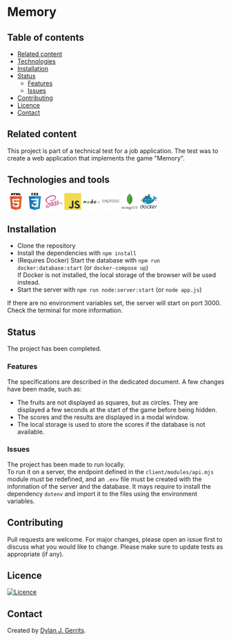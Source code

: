 # Memory

## Table of contents
- [Related content](#related-content)
- [Technologies](#technologies-and-tools)
- [Installation](#installation)
- [Status](#status)
    - [Features](#features)
    - [Issues](#issues)
- [Contributing](#contributing)
- [Licence](#licence)
- [Contact](#contact)

## Related content
This project is part of a technical test for a job application. The test was to create a web application that implements the game "Memory".

## Technologies and tools
<a href="https://www.w3.org/html/" target="_blank" rel="noreferrer"><img src="https://raw.githubusercontent.com/devicons/devicon/master/icons/html5/html5-original-wordmark.svg" alt="html5" width="40" height="40"/></a>
<a href="https://www.w3schools.com/css/" target="_blank" rel="noreferrer"><img src="https://raw.githubusercontent.com/devicons/devicon/master/icons/css3/css3-original-wordmark.svg" alt="css3" width="40" height="40"/></a>
<a href="https://sass-lang.com" target="_blank" rel="noreferrer"><img src="https://raw.githubusercontent.com/devicons/devicon/master/icons/sass/sass-original.svg" alt="sass" width="40" height="40"/></a>
<a href="https://developer.mozilla.org/en-US/docs/Web/JavaScript" target="_blank" rel="noreferrer"> <img src="https://raw.githubusercontent.com/devicons/devicon/master/icons/javascript/javascript-original.svg" alt="javascript" width="40" height="40"/></a>
<a href="https://nodejs.org" target="_blank" rel="noreferrer"><img src="https://raw.githubusercontent.com/devicons/devicon/master/icons/nodejs/nodejs-original-wordmark.svg" alt="nodejs" width="40" height="40"/></a>
<a href="https://expressjs.com" target="_blank" rel="noreferrer"><img src="https://raw.githubusercontent.com/devicons/devicon/master/icons/express/express-original-wordmark.svg" alt="express" width="40" height="40"/></a>
<a href="https://www.mongodb.com/" target="_blank" rel="noreferrer"><img src="https://raw.githubusercontent.com/devicons/devicon/master/icons/mongodb/mongodb-original-wordmark.svg" alt="mongodb" width="40" height="40"/></a>
<a href="https://www.docker.com/" target="_blank" rel="noreferrer"><img src="https://raw.githubusercontent.com/devicons/devicon/master/icons/docker/docker-original-wordmark.svg" alt="docker" width="40" height="40"/></a>

## Installation
- Clone the repository
- Install the dependencies with `npm install`
- (Requires Docker) Start the database with `npm run docker:database:start` (or `docker-compose up`)  
If Docker is not installed, the local storage of the browser will be used instead.
- Start the server with `npm run node:server:start` (or `node app.js`)  

If there are no environment variables set, the server will start on port 3000. Check the terminal for more information.

## Status
The project has been completed.

### Features
The specifications are described in the dedicated document.
A few changes have been made, such as:
- The fruits are not displayed as squares, but as circles. They are displayed a few seconds at the start of the game before being hidden.
- The scores and the results are displayed in a modal window.
- The local storage is used to store the scores if the database is not available.

### Issues
The project has been made to run locally.  
To run it on a server, the endpoint defined in the `client/modules/api.mjs` module must be redefined, and an `.env` file must be created with the information of the server and the database. 
It mays require to install the dependency `dotenv` and import it to the files using the environment variables.

## Contributing
Pull requests are welcome. For major changes, please open an issue first to discuss what you would like to change.
Please make sure to update tests as appropriate (if any).

## Licence
[![Licence](https://img.shields.io/github/license/Ileriayo/markdown-badges?style=for-the-badge)](./LICENSE)

## Contact
Created by [Dylan J. Gerrits](https://github.com/Dyrits).
